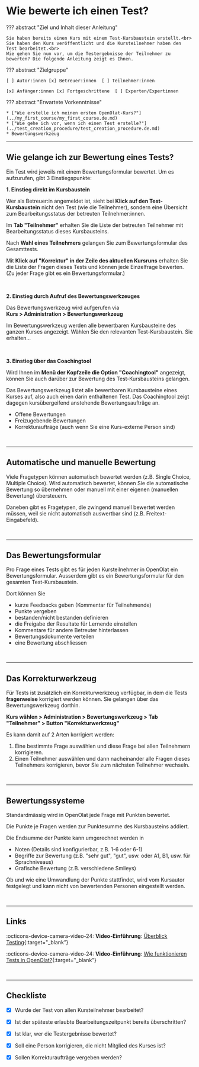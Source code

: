 # Wie bewerte ich einen Test?

??? abstract "Ziel und Inhalt dieser Anleitung"

    Sie haben bereits einen Kurs mit einem Test-Kursbaustein erstellt.<br>
    Sie haben den Kurs veröffentlicht und die Kursteilnehmer haben den Test bearbeitet.<br>
    Wie gehen Sie nun vor, um die Testergebnisse der Teilnehmer zu bewerten? Die folgende Anleitung zeigt es Ihnen.

??? abstract "Zielgruppe"

    [ ] Autor:innen [x] Betreuer:innen  [ ] Teilnehmer:innen

    [x] Anfänger:innen [x] Fortgeschrittene  [ ] Experten/Expertinnen


??? abstract "Erwartete Vorkenntnisse"

    * ["Wie erstelle ich meinen ersten OpenOlat-Kurs?"](../my_first_course/my_first_course.de.md)
    * ["Wie gehe ich vor, wenn ich einen Test erstelle?"](../test_creation_procedure/test_creation_procedure.de.md)
    * Bewertungswerkzeug

---

## Wie gelange ich zur Bewertung eines Tests?

Ein Test wird jeweils mit einem Bewertungsformular bewertet. Um es aufzurufen, gibt 3 Einstiegspunkte:

**1. Einstieg direkt im Kursbaustein**

Wer als Betreuer:in angemeldet ist, sieht bei **Klick auf den Test-Kursbaustein** nicht den Test (wie die Teilnehmer), sondern eine Übersicht zum Bearbeitungsstatus der betreuten Teilnehmer:innen.

Im **Tab "Teilnehmer"** erhalten Sie die Liste der betreuten Teilnehmer mit Bearbeitungsstatus dieses Kursbausteins.

Nach **Wahl eines Teilnehmers** gelangen Sie zum Bewertungsformular des Gesamttests.

Mit **Klick auf "Korrektur" in der Zeile des aktuellen Kursruns** erhalten Sie die Liste der Fragen dieses Tests und können jede Einzelfrage bewerten. (Zu jeder Frage gibt es ein Bewertungsformular.)

<br>

**2. Einstieg durch Aufruf des Bewertungswerkzeuges**

Das Bewertungswerkzeug wird aufgerufen via<br>
**Kurs > Administration > Bewertungswerkzeug**

Im Bewertungswerkzeug werden alle bewertbaren Kursbausteine des ganzen Kurses angezeigt. Wählen Sie den relevanten Test-Kursbaustein. Sie erhalten...

<br>

**3. Einstieg über das Coachingtool**

Wird Ihnen im **Menü der Kopfzeile die Option "Coachingtool"** angezeigt, können Sie auch darüber zur Bewertung des Test-Kursbausteins gelangen.

Das Bewertungswerkzeug listet alle bewertbaren Kursbausteine eines Kurses auf, also auch einen darin enthaltenen Test. Das Coachingtool zeigt dagegen kursübergeifend anstehende Bewertungsaufträge an.

* Offene Bewertungen
* Freizugebende Bewertungen
* Korrekturaufträge (auch wenn Sie eine Kurs-externe Person sind)

<br>

---

## Automatische und manuelle Bewertung 

Viele Fragetypen können automatisch bewertet werden (z.B. Single Choice, Multiple Choice).
Wird automatisch bewertet, können Sie die automatische Bewertung so übernehmen oder manuell mit einer eigenen (manuellen Bewertung) übersteuern.

Daneben gibt es Fragetypen, die zwingend manuell bewertet werden müssen, weil sie nicht automatisch auswertbar sind (z.B. Freitext-Eingabefeld).

<br>

---

## Das Bewertungsformular

Pro Frage eines Tests gibt es für jeden Kursteilnehmer in OpenOlat ein Bewertungsformular.
Ausserdem gibt es ein Bewertungsformular für den gesamten Test-Kursbaustein.

Dort können Sie

* kurze Feedbacks geben (Kommentar für Teilnehmende)
* Punkte vergeben
* bestanden/nicht bestanden definieren 
* die Freigabe der Resultate für Lernende einstellen
* Kommentare für andere Betreuter hinterlassen
* Bewertungsdokumente verteilen
* eine Bewertung abschliessen

<br>

---

## Das Korrekturwerkzeug

Für Tests ist zusätzlich ein Korrekturwerkzeug verfügbar, in dem die Tests **fragenweise** korrigiert werden können. Sie gelangen über das Bewertungswerkzeug dorthin.

**Kurs wählen > Administration > Bewertungswerkzeug > Tab "Teilnehmer" > Button "Korrekturwerkzeug"**

Es kann damit auf 2 Arten korrigiert werden:

1. Eine bestimmte Frage auswählen und diese Frage bei allen Teilnehmern korrigieren.
2. Einen Teilnehmer auswählen und dann nacheinander alle Fragen dieses Teilnehmers korrigieren, bevor Sie zum nächsten Teilnehmer wechseln.


<br>

---

## Bewertungssysteme 

Standardmässig wird in OpenOlat jede Frage mit Punkten bewertet.

Die Punkte je Fragen werden zur Punktesumme des Kursbausteins addiert.

Die Endsumme der Punkte kann umgerechnet werden in

* Noten (Details sind konfigurierbar, z.B. 1-6 oder 6-1)
* Begriffe zur Bewertung (z.B. "sehr gut", "gut", usw. oder A1, B1, usw. für Sprachniveaus)
* Grafische Bewertung (z.B. verschiedene Smileys)

Ob und wie eine Umwandlung der Punkte stattfindet, wird vom Kursautor festgelegt und kann nicht von bewertenden Personen eingestellt werden.

<br>

---

## Links

:octicons-device-camera-video-24: **Video-Einführung**: [Überblick Testing](<https://www.youtube.com/embed/fkqH41-8CaI>){:target="_blank”}

:octicons-device-camera-video-24: **Video-Einführung**: [Wie funktionieren Tests in OpenOlat?](<https://www.youtube.com/embed/M0p3UKaEOlg>){:target="_blank”}


<br>

---

## Checkliste

- [x] Wurde der Test von allen Kursteilnehmer bearbeitet?
- [x] Ist der späteste erlaubte Bearbeitungszeitpunkt bereits überschritten?
- [x] Ist klar, wer die Testergebnisse bewertet?
- [x] Soll eine Person korrigieren, die nicht Mitglied des Kurses ist? 
- [x] Sollen Korrekturaufträge vergeben werden?

